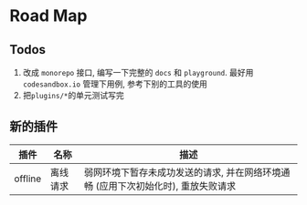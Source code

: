 # Road Map

## Todos

1. 改成 `monorepo` 接口, 编写一下完整的 `docs` 和 `playground`. 最好用 `codesandbox.io` 管理下用例, 参考下别的工具的使用
2. 把`plugins/*`的单元测试写完 

## 新的插件

| 插件    | 名称     | 描述                                                                              |
| ------- | -------- | --------------------------------------------------------------------------------- |
| offline | 离线请求 | 弱网环境下暂存未成功发送的请求, 并在网络环境通畅 (应用下次初始化时), 重放失败请求 |
